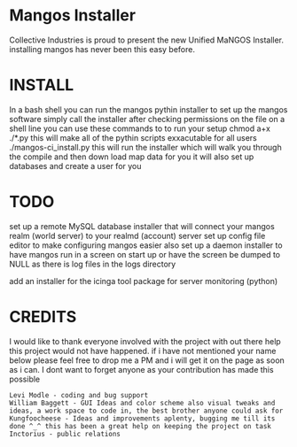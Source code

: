 Mangos Installer
================

Collective Industries is proud to present the new Unified MaNGOS Installer.
installing mangos has never been this easy before.

INSTALL
=======
In a bash shell you can run the mangos pythin installer to set up the mangos software 
simply call the installer after checking permissions on the file
on a shell line you can use these commands to to run your setup
chmod a+x ./*.py
this will make all of the pythin scripts exxacutable for all users
./mangos-ci_install.py
this will run the installer which will walk you through the compile and then down load map data for you
it will also set up databases and create a user for you

TODO
====
set up a remote MySQL database installer that will connect your mangos realm (world server) to your realmd (account) server
set up config file editor to make configuring mangos easier
also set up a daemon installer to have mangos run in a screen on start up or have the screen be dumped to NULL as there is log files in the logs directory

add an installer for the icinga tool package for server monitoring (python)

CREDITS
=======
I would like to thank everyone involved with the project with out there help this project would not have happened.
if i have not mentioned your name below please feel free to drop me a PM and i will get it on the page as soon as i can. I dont want to forget anyone as your contribution has made this possible

	Levi Modle - coding and bug support
	William Baggett - GUI Ideas and color scheme also visual tweaks and ideas, a work space to code in, the best brother anyone could ask for
	Kungfoocheese - Ideas and improvements aplenty, bugging me till its done ^_^ this has been a great help on keeping the project on task
	Inctorius - public relations

